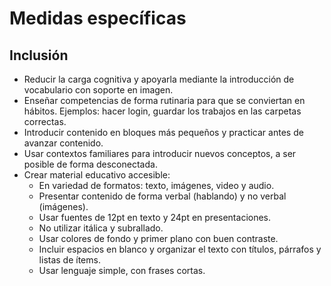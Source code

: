 # Medidas específicas

## Inclusión
- Reducir la carga cognitiva y apoyarla mediante la introducción de vocabulario con soporte en imagen.
- Enseñar competencias de forma rutinaria para que se conviertan en hábitos. Ejemplos: hacer login, guardar los trabajos en las carpetas correctas.
- Introducir contenido en bloques más pequeños y practicar antes de avanzar contenido.
- Usar contextos familiares para introducir nuevos conceptos, a ser posible de forma desconectada.
- Crear material educativo accesible:
  - En variedad de formatos: texto, imágenes, video y audio.
  - Presentar contenido de forma verbal (hablando) y no verbal (imágenes).
  - Usar fuentes de 12pt en texto y 24pt en presentaciones.
  - No utilizar itálica y subrallado.
  - Usar colores de fondo y primer plano con buen contraste.
  - Incluir espacios en blanco y organizar el texto con títulos, párrafos y listas de ítems.
  - Usar lenguaje simple, con frases cortas.


